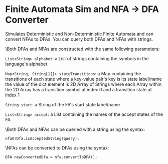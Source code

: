 # Finite Automata Sim and NFA -> DFA Converter
Simulates Deterministic and Non-Deterministic Finite Automata and can convert NFAs to DFAs. You can query both DFAs and NFAs with strings.

\Both DFAs and NFAs are constructed with the same following parameters:

```List<String> alphabet```:                      a List of strings containing the symbols in the language's alphabet
  
```Map<String, String[][]> stateTransitions```:   a Map containing the transitions of each state where a key-value pair's key is its state label/name the value of the dict element is 2D Array of Strings where each Array within the 2D Array has a transition symbol at index 0 and a transition state at index 1

```String start```:                               a String of the FA's start state label/name

```List<String> accept```:                        a List containing the names of the accept states of the FA


\Both DFAs and NFAs can be queried with a string using the syntax:
```
nfaOrDfa.isAcceptedString(query);
```

\NFAs can be converted to DFAs using the syntax:
```
DFA newConvertedDfa = nfa.convertToDFA();
```
